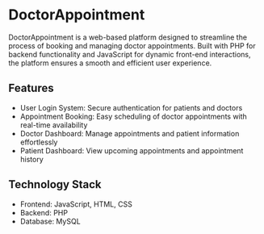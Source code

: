 # DoctorAppointment
DoctorAppointment is a web-based platform designed to streamline the process of booking and managing doctor appointments. Built with PHP for backend functionality and JavaScript for dynamic front-end interactions, the platform ensures a smooth and efficient user experience.

## Features

- User Login System: Secure authentication for patients and doctors
- Appointment Booking: Easy scheduling of doctor appointments with real-time availability
- Doctor Dashboard: Manage appointments and patient information effortlessly
- Patient Dashboard: View upcoming appointments and appointment history

## Technology Stack

- Frontend: JavaScript, HTML, CSS
- Backend: PHP
- Database: MySQL
